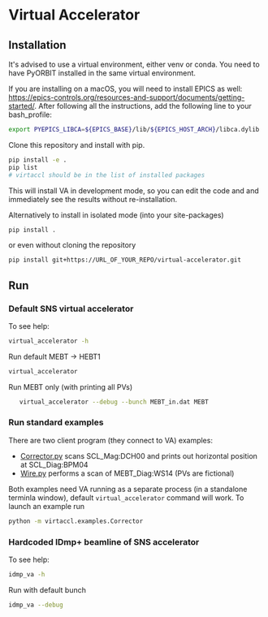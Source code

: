 # Virtual Accelerator

## Installation
It's advised to use a virtual environment, either venv or conda. You need to have PyORBIT installed in the same virtual environment.

If you are installing on a macOS, you will need to install EPICS as well: https://epics-controls.org/resources-and-support/documents/getting-started/.
After following all the instructions, add the following line to your bash_profile:
```bash
export PYEPICS_LIBCA=${EPICS_BASE}/lib/${EPICS_HOST_ARCH}/libca.dylib
```

Clone this repository and install with pip.

```bash
pip install -e .
pip list
# virtaccl should be in the list of installed packages
```
This will install VA in development mode, so you can edit the code and and immediately see the results without re-installation.

Alternatively to install in isolated mode (into your site-packages) 
```bash
pip install .
```
or even without cloning the repository

```bash
pip install git+https://URL_OF_YOUR_REPO/virtual-accelerator.git
```

## Run

### Default SNS virtual accelerator

To see help:
```bash
virtual_accelerator -h
```

Run default MEBT -> HEBT1
```bash
virtual_accelerator
```

Run MEBT only (with printing all PVs)
```bash
   virtual_accelerator --debug --bunch MEBT_in.dat MEBT
```

### Run standard examples 
There are two client program (they connect to VA) examples:
* [Corrector.py](virtaccl/examples/Corrector.py) scans SCL_Mag:DCH00 and prints out horizontal position at SCL_Diag:BPM04 
* [Wire.py](virtaccl/examples/Wire.py) performs a scan of MEBT_Diag:WS14 (PVs are fictional) 

Both examples need VA running as a separate process (in a standalone terminla window), 
default `virtual_accelerator` command will work.
To launch an example run

```bash
python -m virtaccl.examples.Corrector 
```


### Hardcoded IDmp+ beamline of SNS accelerator

To see help:
```bash
idmp_va -h
```

Run with default bunch

```bash
idmp_va --debug
```


